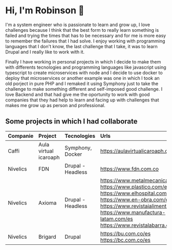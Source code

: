 # Hi, I'm Robinson 🦉

I'm a system engineer who is passionate to learn and grow up, I love challenges because I think that the best form to really learn something is failed and trying the times that has to be  necessary and for me is more easy to remember the failures that I had solve. I enjoy working with programming languages that I don't know, the last challenge that I take, it was to learn Drupal and I really like to work with it.

Finally I have working in personal projects in which I decide to make them with differents tecnologies and programming languages like javascript using typescript to create microservices with node and I decide to use docker to deploy that microservices or another example was one in which I took an old porject in pure PHP and I remaked it using Symphony just to take the challenge to make something different and self-imposed good challenge. I love Backend and that had give me the oportunity to work with good companies that they had help to learn and facing up with challenges that makes me grow up as person and professional.

## Some projects in which I had collaborate

| Companie | Project               | Tecnologies       | Urls                                                                                                                                                                                                                                                    | Date       |
| :------- | :-------------------- | ----------------- | :------------------------------------------------------------------------------------------------------------------------------------------------------------------------------------------------------------------------------------------------------ | :--------- |
| Caffi    | Aula virtual icaroaph | Symphony, Docker  | https://aulavirtualicaroaph.com.co                                                                                                                                                                                                                      | 05/01/2020 |
| Nivelics | FDN                   | Drupal - Headless | https://www.fdn.com.co                                                                                                                                                                                                                                  | 20/06/2022 |
| Nivelics | Axioma                | Drupal - Headless | https://www.metalmecanica.com/es<br>https://www.plastico.com/es<br>https://www.elhospital.com/es<br>https://www.en-obra.com/es<br>https://www.revistaialimentos.com/es<br>https://www.manufactura-latam.com/es<br>https://www.revistalabarra.com/es<br> | 15/11/2022 |
| Nivelics | Brigard               | Drupal            | https://bu.com.co/es<br>https://bc.com.co/es                                                                                                                                                                                                            | 15/01/2023 |

